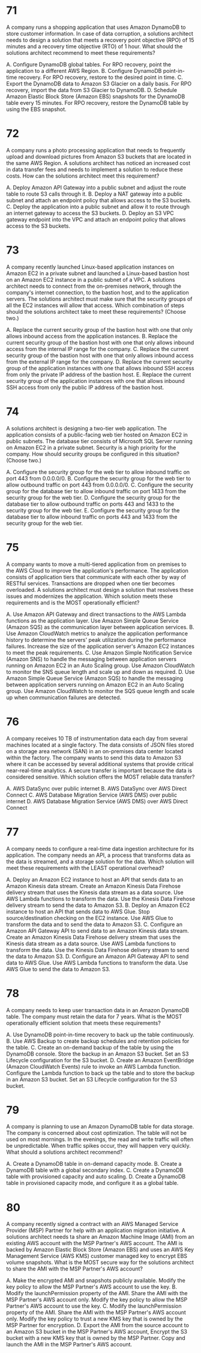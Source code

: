 # 71
A company runs a shopping application that uses Amazon DynamoDB to store customer information. In case of data corruption, a solutions architect needs to design a solution that meets a recovery point objective (RPO) of 15 minutes and a recovery time objective (RTO) of 1 hour.
What should the solutions architect recommend to meet these requirements?

A. Configure DynamoDB global tables. For RPO recovery, point the application to a different AWS Region.
B. Configure DynamoDB point-in-time recovery. For RPO recovery, restore to the desired point in time.
C. Export the DynamoDB data to Amazon S3 Glacier on a daily basis. For RPO recovery, import the data from S3 Glacier to DynamoDB.
D. Schedule Amazon Elastic Block Store (Amazon EBS) snapshots for the DynamoDB table every 15 minutes. For RPO recovery, restore the DynamoDB table by using the EBS snapshot.
 
# 72
A company runs a photo processing application that needs to frequently upload and download pictures from Amazon S3 buckets that are located in the same AWS Region. A solutions architect has noticed an increased cost in data transfer fees and needs to implement a solution to reduce these costs.
How can the solutions architect meet this requirement?

A. Deploy Amazon API Gateway into a public subnet and adjust the route table to route S3 calls through it.
B. Deploy a NAT gateway into a public subnet and attach an endpoint policy that allows access to the S3 buckets.
C. Deploy the application into a public subnet and allow it to route through an internet gateway to access the S3 buckets.
D. Deploy an S3 VPC gateway endpoint into the VPC and attach an endpoint policy that allows access to the S3 buckets. 

# 73
A company recently launched Linux-based application instances on Amazon EC2 in a private subnet and launched a Linux-based bastion host on an Amazon EC2 instance in a public subnet of a VPC. A solutions architect needs to connect from the on-premises network, through the company's internet connection, to the bastion host, and to the application servers. The solutions architect must make sure that the security groups of all the EC2 instances will allow that access.
Which combination of steps should the solutions architect take to meet these requirements? (Choose two.)

A. Replace the current security group of the bastion host with one that only allows inbound access from the application instances.
B. Replace the current security group of the bastion host with one that only allows inbound access from the internal IP range for the company.
C. Replace the current security group of the bastion host with one that only allows inbound access from the external IP range for the company.
D. Replace the current security group of the application instances with one that allows inbound SSH access from only the private IP address of the bastion host.
E. Replace the current security group of the application instances with one that allows inbound SSH access from only the public IP address of the bastion host.
 
# 74
A solutions architect is designing a two-tier web application. The application consists of a public-facing web tier hosted on Amazon EC2 in public subnets. The database tier consists of Microsoft SQL Server running on Amazon EC2 in a private subnet. Security is a high priority for the company.
How should security groups be configured in this situation? (Choose two.)

A. Configure the security group for the web tier to allow inbound traffic on port 443 from 0.0.0.0/0.
B. Configure the security group for the web tier to allow outbound traffic on port 443 from 0.0.0.0/0.
C. Configure the security group for the database tier to allow inbound traffic on port 1433 from the security group for the web tier.
D. Configure the security group for the database tier to allow outbound traffic on ports 443 and 1433 to the security group for the web tier.
E. Configure the security group for the database tier to allow inbound traffic on ports 443 and 1433 from the security group for the web tier.
 
# 75
A company wants to move a multi-tiered application from on premises to the AWS Cloud to improve the application's performance. The application consists of application tiers that communicate with each other by way of RESTful services. Transactions are dropped when one tier becomes overloaded. A solutions architect must design a solution that resolves these issues and modernizes the application.
Which solution meets these requirements and is the MOST operationally efficient?

A. Use Amazon API Gateway and direct transactions to the AWS Lambda functions as the application layer. Use Amazon Simple Queue Service (Amazon SQS) as the communication layer between application services.
B. Use Amazon CloudWatch metrics to analyze the application performance history to determine the servers' peak utilization during the performance failures. Increase the size of the application server's Amazon EC2 instances to meet the peak requirements.
C. Use Amazon Simple Notification Service (Amazon SNS) to handle the messaging between application servers running on Amazon EC2 in an Auto Scaling group. Use Amazon CloudWatch to monitor the SNS queue length and scale up and down as required.
D. Use Amazon Simple Queue Service (Amazon SQS) to handle the messaging between application servers running on Amazon EC2 in an Auto Scaling group. Use Amazon CloudWatch to monitor the SQS queue length and scale up when communication failures are detected.
 
# 76
A company receives 10 TB of instrumentation data each day from several machines located at a single factory. The data consists of JSON files stored on a storage area network (SAN) in an on-premises data center located within the factory. The company wants to send this data to Amazon S3 where it can be accessed by several additional systems that provide critical near-real-time analytics. A secure transfer is important because the data is considered sensitive.
Which solution offers the MOST reliable data transfer?

A. AWS DataSync over public internet
B. AWS DataSync over AWS Direct Connect
C. AWS Database Migration Service (AWS DMS) over public internet
D. AWS Database Migration Service (AWS DMS) over AWS Direct Connect
 
# 77
A company needs to configure a real-time data ingestion architecture for its application. The company needs an API, a process that transforms data as the data is streamed, and a storage solution for the data.
Which solution will meet these requirements with the LEAST operational overhead?

A. Deploy an Amazon EC2 instance to host an API that sends data to an Amazon Kinesis data stream. Create an Amazon Kinesis Data Firehose delivery stream that uses the Kinesis data stream as a data source. Use AWS Lambda functions to transform the data. Use the Kinesis Data Firehose delivery stream to send the data to Amazon S3.
B. Deploy an Amazon EC2 instance to host an API that sends data to AWS Glue. Stop source/destination checking on the EC2 instance. Use AWS Glue to transform the data and to send the data to Amazon S3.
C. Configure an Amazon API Gateway API to send data to an Amazon Kinesis data stream. Create an Amazon Kinesis Data Firehose delivery stream that uses the Kinesis data stream as a data source. Use AWS Lambda functions to transform the data. Use the Kinesis Data Firehose delivery stream to send the data to Amazon S3.
D. Configure an Amazon API Gateway API to send data to AWS Glue. Use AWS Lambda functions to transform the data. Use AWS Glue to send the data to Amazon S3.
 
# 78
A company needs to keep user transaction data in an Amazon DynamoDB table. The company must retain the data for 7 years.
What is the MOST operationally efficient solution that meets these requirements?

A. Use DynamoDB point-in-time recovery to back up the table continuously.
B. Use AWS Backup to create backup schedules and retention policies for the table.
C. Create an on-demand backup of the table by using the DynamoDB console. Store the backup in an Amazon S3 bucket. Set an S3 Lifecycle configuration for the S3 bucket.
D. Create an Amazon EventBridge (Amazon CloudWatch Events) rule to invoke an AWS Lambda function. Configure the Lambda function to back up the table and to store the backup in an Amazon S3 bucket. Set an S3 Lifecycle configuration for the S3 bucket.
 
# 79
A company is planning to use an Amazon DynamoDB table for data storage. The company is concerned about cost optimization. The table will not be used on most mornings. In the evenings, the read and write traffic will often be unpredictable. When traffic spikes occur, they will happen very quickly.
What should a solutions architect recommend?

A. Create a DynamoDB table in on-demand capacity mode.
B. Create a DynamoDB table with a global secondary index.
C. Create a DynamoDB table with provisioned capacity and auto scaling.
D. Create a DynamoDB table in provisioned capacity mode, and configure it as a global table.
 
# 80
A company recently signed a contract with an AWS Managed Service Provider (MSP) Partner for help with an application migration initiative. A solutions architect needs ta share an Amazon Machine Image (AMI) from an existing AWS account with the MSP Partner's AWS account. The AMI is backed by Amazon Elastic Block Store (Amazon EBS) and uses an AWS Key Management Service (AWS KMS) customer managed key to encrypt EBS volume snapshots.
What is the MOST secure way for the solutions architect to share the AMI with the MSP Partner's AWS account?

A. Make the encrypted AMI and snapshots publicly available. Modify the key policy to allow the MSP Partner's AWS account to use the key.
B. Modify the launchPermission property of the AMI. Share the AMI with the MSP Partner's AWS account only. Modify the key policy to allow the MSP Partner's AWS account to use the key.
C. Modify the launchPermission property of the AMI. Share the AMI with the MSP Partner's AWS account only. Modify the key policy to trust a new KMS key that is owned by the MSP Partner for encryption.
D. Export the AMI from the source account to an Amazon S3 bucket in the MSP Partner's AWS account, Encrypt the S3 bucket with a new KMS key that is owned by the MSP Partner. Copy and launch the AMI in the MSP Partner's AWS account.